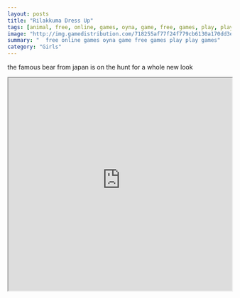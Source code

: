 ```yaml
---
layout: posts
title: "Rilakkuma Dress Up"
tags: [animal, free, online, games, oyna, game, free, games, play, play, games]
image: "http://img.gamedistribution.com/718255af77f24f779cb6130a170dd3e3.jpg"
summary: "  free online games oyna game free games play play games"
category: "Girls"
---
```


the famous bear from japan is on the hunt for a whole new look

<iframe width="100%" height="480px;" src="http://flash.gamedistribution.com?game=718255af77f24f779cb6130a170dd3e3"></iframe>